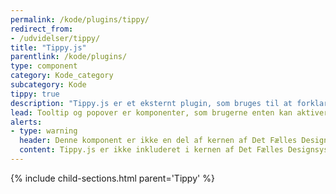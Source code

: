 ```yaml
---
permalink: /kode/plugins/tippy/
redirect_from:
- /udvidelser/tippy/
title: "Tippy.js"
parentlink: /kode/plugins/
type: component
category: Kode_category
subcategory: Kode
tippy: true
description: "Tippy.js er et eksternt plugin, som bruges til at forklare en tekst yderligere eller give mere information, som ikke umiddelbart er nødvendig."
lead: Tooltip og popover er komponenter, som brugerne enten kan aktiverer eller fører musen hen over for at få en kort forklaring på indhold, ord eller begreber.
alerts:
- type: warning
  header: Denne komponent er ikke en del af kernen af Det Fælles Designsystem
  content: Tippy.js er ikke inkluderet i kernen af Det Fælles Designsystem. For at inkludere Tippy.js skal der inkluderes et eksternt bibliotek, se implementeringsafsnittet nedenfor.<br><br>Det Fælles Designsystem har implementeret et tema til Tippy.js, som findes i <a href="https://github.com/detfaellesdesignsystem/dkfds-plugins" class="icon-link">Plugins<svg class="icon-svg"><use xlink:href="#open-in-new"></use></svg></a> projektet.
---
```


{% include child-sections.html parent='Tippy' %}
